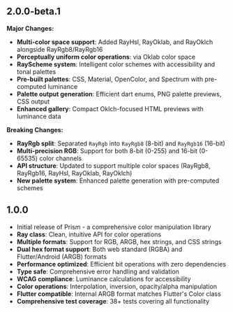 ## 2.0.0-beta.1

**Major Changes:**
- **Multi-color space support**: Added RayHsl, RayOklab, and RayOklch alongside RayRgb8/RayRgb16
- **Perceptually uniform color operations**: via Oklab color space
- **RayScheme system**: Intelligent color schemes with accessibility and tonal palettes
- **Pre-built palettes**: CSS, Material, OpenColor, and Spectrum with pre-computed luminance
- **Palette output generation**: Efficient dart enums, PNG palette previews, CSS output
- **Enhanced gallery**: Compact Oklch-focused HTML previews with luminance data

**Breaking Changes:**
- **RayRgb split**: Separated `RayRgb` into `RayRgb8` (8-bit) and `RayRgb16` (16-bit)
- **Multi-precision RGB**: Support for both 8-bit (0-255) and 16-bit (0-65535) color channels
- **API structure**: Updated to support multiple color spaces (RayRgb8, RayRgb16, RayHsl, RayOklab, RayOklch)
- **New palette system**: Enhanced palette generation with pre-computed schemes

## 1.0.0

- Initial release of Prism - a comprehensive color manipulation library
- **Ray class**: Clean, intuitive API for color operations
- **Multiple formats**: Support for RGB, ARGB, hex strings, and CSS strings
- **Dual hex format support**: Both web standard (RGBA) and Flutter/Android (ARGB) formats
- **Performance optimized**: Efficient bit operations with zero dependencies
- **Type safe**: Comprehensive error handling and validation
- **WCAG compliance**: Luminance calculations for accessibility
- **Color operations**: Interpolation, inversion, opacity/alpha manipulation
- **Flutter compatible**: Internal ARGB format matches Flutter's Color class
- **Comprehensive test coverage**: 38+ tests covering all functionality
